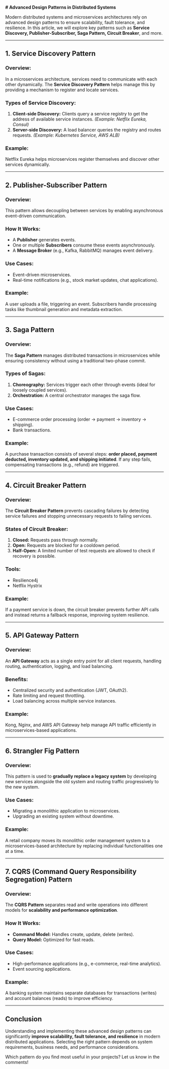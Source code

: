 **# Advanced Design Patterns in Distributed Systems**

Modern distributed systems and microservices architectures rely on advanced design patterns to ensure scalability, fault tolerance, and resilience. In this article, we will explore key patterns such as **Service Discovery, Publisher-Subscriber, Saga Pattern, Circuit Breaker**, and more.

---

## **1. Service Discovery Pattern**
### **Overview:**
In a microservices architecture, services need to communicate with each other dynamically. The **Service Discovery Pattern** helps manage this by providing a mechanism to register and locate services.

### **Types of Service Discovery:**
1. **Client-side Discovery:** Clients query a service registry to get the address of available service instances. *(Example: Netflix Eureka, Consul)*
2. **Server-side Discovery:** A load balancer queries the registry and routes requests. *(Example: Kubernetes Service, AWS ALB)*

### **Example:**
Netflix Eureka helps microservices register themselves and discover other services dynamically.

---

## **2. Publisher-Subscriber Pattern**
### **Overview:**
This pattern allows decoupling between services by enabling asynchronous event-driven communication.

### **How It Works:**
- A **Publisher** generates events.
- One or multiple **Subscribers** consume these events asynchronously.
- A **Message Broker** (e.g., Kafka, RabbitMQ) manages event delivery.

### **Use Cases:**
- Event-driven microservices.
- Real-time notifications (e.g., stock market updates, chat applications).

### **Example:**
A user uploads a file, triggering an event. Subscribers handle processing tasks like thumbnail generation and metadata extraction.

---

## **3. Saga Pattern**
### **Overview:**
The **Saga Pattern** manages distributed transactions in microservices while ensuring consistency without using a traditional two-phase commit.

### **Types of Sagas:**
1. **Choreography:** Services trigger each other through events (ideal for loosely coupled services).
2. **Orchestration:** A central orchestrator manages the saga flow.

### **Use Cases:**
- E-commerce order processing (order -> payment -> inventory -> shipping).
- Bank transactions.

### **Example:**
A purchase transaction consists of several steps: **order placed, payment deducted, inventory updated, and shipping initiated**. If any step fails, compensating transactions (e.g., refund) are triggered.

---

## **4. Circuit Breaker Pattern**
### **Overview:**
The **Circuit Breaker Pattern** prevents cascading failures by detecting service failures and stopping unnecessary requests to failing services.

### **States of Circuit Breaker:**
1. **Closed:** Requests pass through normally.
2. **Open:** Requests are blocked for a cooldown period.
3. **Half-Open:** A limited number of test requests are allowed to check if recovery is possible.

### **Tools:**
- Resilience4j
- Netflix Hystrix

### **Example:**
If a payment service is down, the circuit breaker prevents further API calls and instead returns a fallback response, improving system resilience.

---

## **5. API Gateway Pattern**
### **Overview:**
An **API Gateway** acts as a single entry point for all client requests, handling routing, authentication, logging, and load balancing.

### **Benefits:**
- Centralized security and authentication (JWT, OAuth2).
- Rate limiting and request throttling.
- Load balancing across multiple service instances.

### **Example:**
Kong, Nginx, and AWS API Gateway help manage API traffic efficiently in microservices-based applications.

---

## **6. Strangler Fig Pattern**
### **Overview:**
This pattern is used to **gradually replace a legacy system** by developing new services alongside the old system and routing traffic progressively to the new system.

### **Use Cases:**
- Migrating a monolithic application to microservices.
- Upgrading an existing system without downtime.

### **Example:**
A retail company moves its monolithic order management system to a microservices-based architecture by replacing individual functionalities one at a time.

---

## **7. CQRS (Command Query Responsibility Segregation) Pattern**
### **Overview:**
The **CQRS Pattern** separates read and write operations into different models for **scalability and performance optimization**.

### **How It Works:**
- **Command Model:** Handles create, update, delete (writes).
- **Query Model:** Optimized for fast reads.

### **Use Cases:**
- High-performance applications (e.g., e-commerce, real-time analytics).
- Event sourcing applications.

### **Example:**
A banking system maintains separate databases for transactions (writes) and account balances (reads) to improve efficiency.

---

## **Conclusion**
Understanding and implementing these advanced design patterns can significantly **improve scalability, fault tolerance, and resilience** in modern distributed applications. Selecting the right pattern depends on system requirements, business needs, and performance considerations.

Which pattern do you find most useful in your projects? Let us know in the comments!

